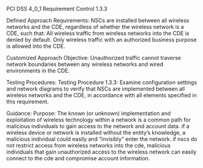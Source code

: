 PCI DSS 4_0_1 Requirement Control 1.3.3

Defined Approach Requirements:
NSCs are installed between all wireless networks and the CDE, regardless of whether the wireless network is a CDE, such that: All wireless traffic from wireless networks into the CDE is denied by default. Only wireless traffic with an authorized business purpose is allowed into the CDE.

Customized Approach Objective:
Unauthorized traffic cannot traverse network boundaries between any wireless networks and wired environments in the CDE.

Testing Procedures:
Testing Procedure 1.3.3: Examine configuration settings and network diagrams to verify that NSCs are implemented between all wireless networks and the CDE, in accordance with all elements specified in this requirement.

Guidance:
Purpose: The known (or unknown) implementation and exploitation of wireless technology within a network is a common path for malicious individuals to gain access to the network and account data. if a wireless device or network is installed without the entity’s knowledge, a malicious individual could easily and “invisibly” enter the network. if nscs do not restrict access from wireless networks into the cde, malicious individuals that gain unauthorized access to the wireless network can easily connect to the cde and compromise account information.